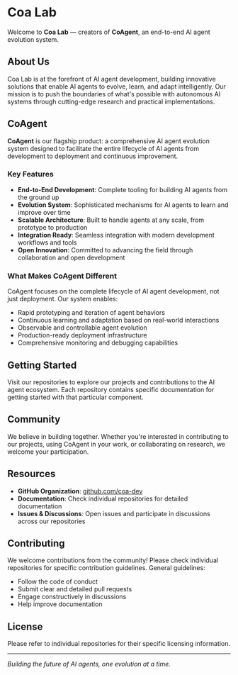 # Coa Lab

Welcome to **Coa Lab** — creators of **CoAgent**, an end-to-end AI agent evolution system.

## About Us

Coa Lab is at the forefront of AI agent development, building innovative solutions that enable AI agents to evolve, learn, and adapt intelligently. Our mission is to push the boundaries of what's possible with autonomous AI systems through cutting-edge research and practical implementations.

## CoAgent

**CoAgent** is our flagship product: a comprehensive AI agent evolution system designed to facilitate the entire lifecycle of AI agents from development to deployment and continuous improvement.

### Key Features

- **End-to-End Development**: Complete tooling for building AI agents from the ground up
- **Evolution System**: Sophisticated mechanisms for AI agents to learn and improve over time
- **Scalable Architecture**: Built to handle agents at any scale, from prototype to production
- **Integration Ready**: Seamless integration with modern development workflows and tools
- **Open Innovation**: Committed to advancing the field through collaboration and open development

### What Makes CoAgent Different

CoAgent focuses on the complete lifecycle of AI agent development, not just deployment. Our system enables:

- Rapid prototyping and iteration of agent behaviors
- Continuous learning and adaptation based on real-world interactions
- Observable and controllable agent evolution
- Production-ready deployment infrastructure
- Comprehensive monitoring and debugging capabilities

## Getting Started

Visit our repositories to explore our projects and contributions to the AI agent ecosystem. Each repository contains specific documentation for getting started with that particular component.

## Community

We believe in building together. Whether you're interested in contributing to our projects, using CoAgent in your work, or collaborating on research, we welcome your participation.

## Resources

- **GitHub Organization**: [github.com/coa-dev](https://github.com/coa-dev)
- **Documentation**: Check individual repositories for detailed documentation
- **Issues & Discussions**: Open issues and participate in discussions across our repositories

## Contributing

We welcome contributions from the community! Please check individual repositories for specific contribution guidelines. General guidelines:

- Follow the code of conduct
- Submit clear and detailed pull requests
- Engage constructively in discussions
- Help improve documentation

## License

Please refer to individual repositories for their specific licensing information.

---

*Building the future of AI agents, one evolution at a time.*

